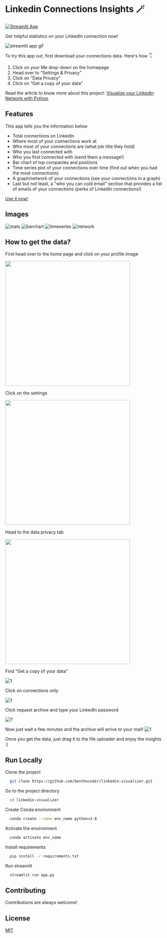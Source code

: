 # Linkedin Connections Insights 🪄

[![Streamlit App](https://static.streamlit.io/badges/streamlit_badge_black_white.svg)](https://share.streamlit.io/benthecoder/linkedin-visualizer/main/app.py)

Get helpful statistics on your LinkedIn connection now!

![streamlit app gif](media/app.gif)

To try this app out, first download your connections data. Here's how 👇

1. Click on your Me drop-down on the homepage
1. Head over to “Settings & Privacy”
1. Click on “Data Privacy”
1. Click on “Get a copy of your data”

Read the article to know more about this project: [Visualize your LinkedIn Network with Python](https://medium.com/bitgrit-data-science-publication/visualize-your-linkedin-network-with-python-59a213786c4)

## Features

This app tells you the information below

- Total connections on LinkedIn
- Where most of your connections work at
- Who most of your connections are (what job title they hold)
- Who you last connected with
- Who you first connected with (send them a message!)
- Bar chart of top companies and positions
- Time series plot of your connections over time (find out when you had the most connections)
- A graph/network of your connections (see your connections in a graph)
- Last but not least, a "who you can cold email" section that provides a list of emails of your connections (perks of LinkedIn connections!)

[Use it now!](https://share.streamlit.io/benthecoder/linkedin-visualizer/main/app.py)

## Images

![stats](media/app/stats.png)
![barchart](media/app/barchart.png)
![timeseries](media/app/timeseries.png)
![network](media/app/network.png)

## How to get the data?

First head over to the home page and click on your profile image

<img src="media/guide/1.png" width="400">

Click on the settings

<img src="media/guide/2.png" height="400">

Head to the data privacy tab

<img src="media/guide/3.png" height="400">

Find "Get a copy of your data"

![1](media/guide/4.png)

Click on connections only

![1](media/guide/5.png)

Click request archive and type your LinkedIn password

![1](media/guide/6.png)'

Now just wait a few minutes and the archive will arrive to your mail!
![1](media/guide/7.png)

Once you get the data, just drag it to the file uploader and enjoy the insights :)

## Run Locally

Clone the project

```bash
  git clone https://github.com/benthecoder/linkedin-visualizer.git
```

Go to the project directory

```bash
  cd linkedin-visualizer
```

Create Conda environment

```bash
  conda create --name env_name python=3.8
```

Activate the environment

```bash
  conda activate env_name
```

Install requirements

```bash
  pip install -r requirements.txt
```

Run streamlit

```bash
  streamlit run app.py
```

## Contributing

Contributions are always welcome!

## License

[MIT](https://choosealicense.com/licenses/mit/)

